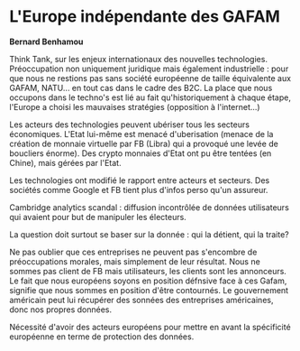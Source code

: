 # L'Europe indépendante des GAFAM

**Bernard Benhamou**

Think Tank, sur les enjeux internationaux des nouvelles technologies. Préoccupation non uniquement juridique mais également industrielle : pour que nous ne restions pas sans société européenne de taille équivalente aux GAFAM, NATU... en tout cas dans le cadre des B2C. La place que nous occupons dans le techno's est lié au fait qu'historiquement à chaque étape, l'Europe a choisi les mauvaises stratégies (opposition à l'internet...)

Les acteurs des technologies peuvent ubériser tous les secteurs économiques. L'Etat lui-même est menacé d'uberisation (menace de la création de monnaie virtuelle par FB (Libra) qui a provoqué une levée de boucliers énorme). Des crypto monnaies d'Etat ont pu être tentées (en Chine), mais gérées par l'Etat. 

Les technologies ont modifié le rapport entre acteurs et secteurs. Des sociétés comme Google et FB tient plus d'infos perso qu'un assureur. 

Cambridge analytics scandal : diffusion incontrôlée de données utilisateurs qui avaient pour but de manipuler les électeurs. 

La question doit surtout se baser sur la donnée : qui la détient, qui la traite? 

Ne pas oublier que ces entreprises ne peuvent pas s'encombre de préoccupations morales, mais simplement de leur résultat. Nous ne sommes pas client de FB mais utilisateurs, les clients sont les annonceurs. Le fait que nous européens soyons en position défnsive face à ces Gafam, signifie que nous sommes en position d'être contournés. Le gouvernement américain peut lui récupérer des sonnées des entreprises américaines, donc nos propres données. 

Nécessité d'avoir des acteurs européens pour mettre en avant la spécificité européenne en terme de protection des données. 